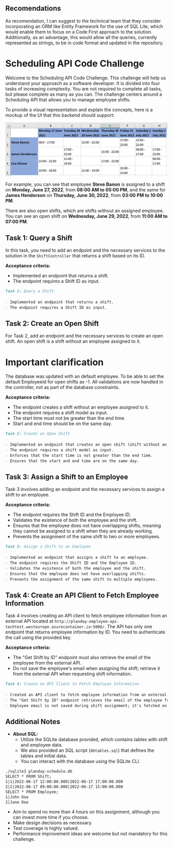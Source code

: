 ## Recomendations
As recomendation, I can suggest to the technical team that they consider incorporating an ORM like Entity Framework for the use of SQL Lite, which would enable them to focus on a Code First approach to the solution. Additionally, as an advantage, this would allow all the queries, currently represented as strings, to be in code format and updated in the repository.

# Scheduling API Code Challenge

Welcome to the Scheduling API Code Challenge. This challenge will help us understand your approach as a software developer. It is divided into four tasks of increasing complexity. You are not required to complete all tasks, but please complete as many as you can. The challenge centers around a Scheduling API that allows you to manage employee shifts.

To provide a visual representation and explain the concepts, here is a mockup of the UI that this backend should support:

![Shift Scheduling UI](image1.png)

For example, you can see that employee **Steve Banon** is assigned to a shift on **Monday, June 27, 2022**, from **08:00 AM to 05:00 PM**, and the same for **James Henderson** on **Thursday, June 30, 2022**, from **03:00 PM to 10:00 PM**.

There are also open shifts, which are shifts without an assigned employee. You can see an open shift on **Wednesday, June 29, 2022**, from **11:00 AM to 07:00 PM**.

## Task 1: Query a Shift

In this task, you need to add an endpoint and the necessary services to the solution in the `ShiftController` that returns a shift based on its ID.

**Acceptance criteria:**

- Implemented an endpoint that returns a shift.
- The endpoint requires a Shift ID as input.

```markdown
Task 1: Query a Shift 

- Implemented an endpoint that returns a shift.
- The endpoint requires a Shift ID as input.
```

## Task 2: Create an Open Shift

For Task 2, add an endpoint and the necessary services to create an open shift. An open shift is a shift without an employee assigned to it.

# Important clarification

The database was updated with an default employee. To be able to set the default EmployeeId for open shifts as -1. All validations are now handled in the controller, not as part of the database constraints.

**Acceptance criteria:**

- The endpoint creates a shift without an employee assigned to it.
- The endpoint requires a shift model as input.
- The start time must not be greater than the end time.
- Start and end time should be on the same day.

```markdown
Task 2: Create an Open Shift

- Implemented an endpoint that creates an open shift (shift without an employee assigned).
- The endpoint requires a shift model as input.
- Enforces that the start time is not greater than the end time.
- Ensures that the start and end time are on the same day.
```

## Task 3: Assign a Shift to an Employee

Task 3 involves adding an endpoint and the necessary services to assign a shift to an employee.

**Acceptance criteria:**

- The endpoint requires the Shift ID and the Employee ID.
- Validates the existence of both the employee and the shift.
- Ensures that the employee does not have overlapping shifts, meaning they cannot be assigned to a shift when they are already working.
- Prevents the assignment of the same shift to two or more employees.

```markdown
Task 3: Assign a Shift to an Employee

- Implemented an endpoint that assigns a shift to an employee.
- The endpoint requires the Shift ID and the Employee ID.
- Validates the existence of both the employee and the shift.
- Ensures that the employee does not have overlapping shifts.
- Prevents the assignment of the same shift to multiple employees.
```

## Task 4: Create an API Client to Fetch Employee Information

Task 4 involves creating an API client to fetch employee information from an external API located at `http://planday-employee-api-techtest.westeurope.azurecontainer.io:5000/`. The API has only one endpoint that returns employee information by ID. You need to authenticate the call using the provided key.

**Acceptance criteria:**

- The "Get Shift by ID" endpoint must also retrieve the email of the employee from the external API.
- Do not save the employee's email when assigning the shift; retrieve it from the external API when requesting shift information.

```markdown
Task 4: Create an API Client to Fetch Employee Information

- Created an API client to fetch employee information from an external API.
- The "Get Shift by ID" endpoint retrieves the email of the employee from the external API.
- Employee email is not saved during shift assignment; it's fetched on demand from the external API.
```

## Additional Notes

- **About SQL:**
  - Utilize the SQLite database provided, which contains tables with shift and employee data.
  - We also provided an SQL script (`dbtables.sql`) that defines the tables and initial data.
  - You can interact with the database using the SQLite CLI.
  
```shell
./sqlite3 planday-schedule.db
SELECT * FROM Shift;
1|1|2022-06-17 12:00:00.000|2022-06-17 17:00:00.000
2|2|2022-06-17 09:00:00.000|2022-06-17 15:00:00.000
SELECT * FROM Employee;
1|John Doe
2|Jane Doe
```

- Aim to spend no more than 4 hours on this assignment, although you can invest more time if you choose.
- Make design decisions as necessary.
- Test coverage is highly valued.
- Performance improvement ideas are welcome but not mandatory for this challenge.
